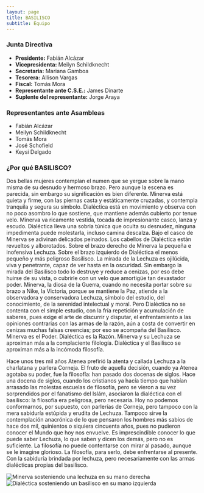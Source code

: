 ```yaml
---
layout: page
title: BASILISCO
subtitle: Equipo
---
```


### Junta Directiva

* **Presidente:** Fabián Alcázar
* **Vicepresidenta:** Meilyn Schildknecht
* **Secretaria:** Mariana Gamboa
* **Tesorera:** Allison Vargas
* **Fiscal:** Tomás Mora
* **Representante ante C.S.E.:** James Dinarte
* **Suplente del representante:** Jorge Araya

### Representantes ante Asambleas
* Fabián Alcázar
* Meilyn Schildknecht
* Tomás Mora
* José Schofield
* Keysi Delgado

### ¿Por qué BASILISCO?

Dos bellas mujeres contemplan el numen que se yergue sobre la mano misma de su desnudo y hermoso brazo. Pero aunque la escena es parecida, sin embargo su significación es bien diferente. Minerva está quieta y firme, con las piernas casta y estáticamente cruzadas, y contempla tranquila y segura su símbolo. Dialéctica está en movimiento y observa con no poco asombro lo que sostiene, que mantiene además cubierto por tenue velo. Minerva va ricamente vestida, tocada de impresionante casco, lanza y escudo. Dialéctica lleva una sobria túnica que oculta su desnudez, ninguna impedimenta puede molestarla, incluso camina descalza. Bajo el casco de Minerva se adivinan delicados peinados. Los cabellos de Dialéctica están revueltos y alborotados. Sobre el brazo derecho de Minerva la pequeña e inofensiva Lechuza. Sobre el brazo izquierdo de Dialéctica el menos pequeño y más peligroso Basilisco. La mirada de la Lechuza es ojilúcida, viva y penetrante, capaz de ver hasta en la oscuridad. Sin embargo la mirada del Basilisco todo lo destruye y reduce a cenizas, por eso debe huirse de su vista, o cubrirle con un velo que amortigüe tan devastador poder. Minerva, la diosa de la Guerra, cuando no necesita portar sobre su brazo a Nike, la Victoria, porque se mantiene la Paz, atiende a la observadora y conservadora Lechuza, símbolo del estudio, del conocimiento, de la serenidad intelectual y moral. Pero Dialéctica no se contenta con el simple estudio, con la fría repetición y acumulación de saberes, pues exige el arte de discurrir y disputar, el enfrentamiento a las opiniones contrarias con las armas de la razón, aún a costa de convertir en cenizas muchas falsas creencias; por eso se acompaña del Basilisco. Minerva es el Poder. Dialéctica es la Razón. Minerva y su Lechuza se aproximan más a la complaciente filología. Dialéctica y el Basilisco se aproximan más a la incómoda filosofía.

Hace unos tres mil años Atenea prefirió la atenta y callada Lechuza a la charlatana y parlera Corneja. El fruto de aquella decisión, cuando ya Atenea agotaba su poder, fue la filosofía: han pasado dos docenas de siglos. Hace una docena de siglos, cuando los cristianos ya hacía tiempo que habían arrasado las molestas escuelas de filosofía, pero se vieron a su vez sorprendidos por el fanatismo del Islám, asociaron la dialéctica con el basilisco: la filosofía era peligrosa, pero necesaria. Hoy no podemos conformarnos, por supuesto, con parlerías de Corneja, pero tampoco con la mera sabiduría estúpida y erudita de Lechuza. Tampoco sirve la contemplación anacrónica de lo que pensaron los hombres más sabios de hace dos mil, quinientos o siquiera cincuenta años, pues no pudieron conocer el Mundo que hoy nos envuelve. Es imprescindible conocer lo que puede saber Lechuza, lo que saben y dicen los demás, pero no es suficiente. La filosofía no puede contentarse con mirar al pasado, aunque se le imagine glorioso. La filosofía, para serlo, debe enfrentarse al presente. Con la sabiduría brindada por lechuza, pero necesariamente con las armas dialécticas propias del basilisco.

![Minerva sosteniendo una lechuza en su mano derecha](http://www.lechuza.org/zoo/img/sabiduri.gif)
![Dialéctica sosteniendo un basilisco en su mano izquierda](http://www.lechuza.org/zoo/img/dialecti.gif)
